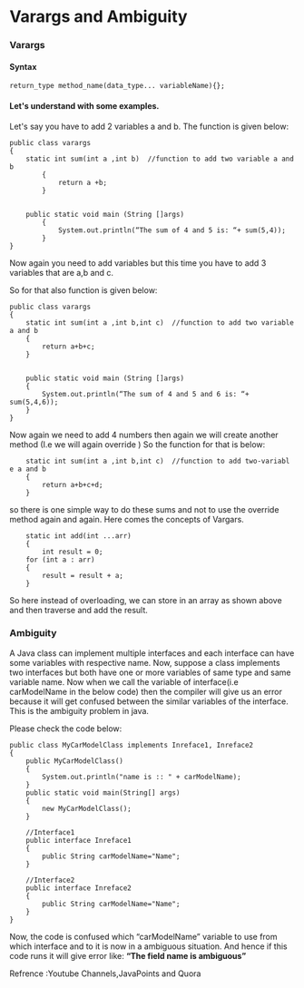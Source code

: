 
# Varargs and Ambiguity

### Varargs





#### Syntax
```
return_type method_name(data_type... variableName){};

```


  
#### Let's understand with some examples.
Let's say you have to add 2 variables a and b.
The function is given below:

```
public class varargs 
{
    static int sum(int a ,int b)  //function to add two variable a and b
        {
            return a +b;
        }


    public static void main (String []args)
        {
            System.out.println(“The sum of 4 and 5 is: “+ sum(5,4));
        }
}                                      

```

Now again you need to add variables but this time you have to add 3 variables that are a,b and c.

So for that also function is given below:
```
public class varargs 
{
    static int sum(int a ,int b,int c)  //function to add two variable a and b
    {
        return a+b+c;
    }


    public static void main (String []args)
    {
        System.out.println(“The sum of 4 and 5 and 6 is: “+ sum(5,4,6));
    }
}  
```

Now again we need to add 4 numbers then again we will create another method (I.e we will again override )
So the function for that is below:

```
    static int sum(int a ,int b,int c)  //function to add two-variabl e a and b
    {
        return a+b+c+d;
    }

```
so there is one simple way to do these sums and not to use the override method again and again.
Here comes the concepts of Vargars.

```
    static int add(int ...arr)
    {
        int result = 0;
    for (int a : arr)
    {
        result = result + a;
    }

```        
 So here instead of overloading, we can store in an array as shown above and then traverse and add the result.

  
### Ambiguity

A Java class can implement multiple interfaces and each interface can have some variables with respective name.
Now, suppose a class implements two interfaces but both have one or more variables of same type and same variable name.
Now when we call the variable of interface(i.e carModelName in the below code) then the compiler will give us an error because it will get confused between the similar variables of the interface. This is the ambiguity problem in java.

Please check the code below:

```
public class MyCarModelClass implements Inreface1, Inreface2 
{
    public MyCarModelClass() 
    {
        System.out.println("name is :: " + carModelName);
    }
    public static void main(String[] args) 
    {
        new MyCarModelClass();
    }

    //Interface1
    public interface Inreface1 
    {
        public String carModelName="Name";
    }

    //Interface2
    public interface Inreface2 
    {   
        public String carModelName="Name";
    }      
}
```

Now, the code is confused which “carModelName” variable to use from which interface and to it is now in a ambiguous situation. And hence if this code runs it will give error like:
**“The field name is ambiguous”**

Refrence :Youtube Channels,JavaPoints and Quora
  

